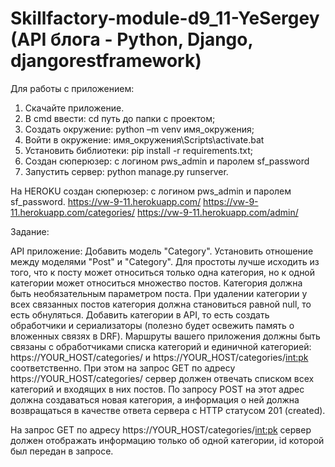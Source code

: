# Skillfactory-module-d9_11-YeSergey (API блога - Python, Django, djangorestframework)
Для работы с приложением:
1. Скачайте приложение.
2. В cmd ввести: cd путь до папки с проектом;
3. Создать окружение: python –m venv имя_окружения;
4. Войти в окружение: имя_окружения\Scripts\activate.bat
5. Установить библиотеки: pip install -r requirements.txt;
6. Создан сюперюзер: с логином pws_admin и паролем sf_password
7. Запустить сервер: python manage.py runserver.

На HEROKU создан сюперюзер: с логином pws_admin и паролем sf_password.
https://vw-9-11.herokuapp.com/
https://vw-9-11.herokuapp.com/categories/
https://vw-9-11.herokuapp.com/admin/

Задание:

API приложение:
Добавить модель "Category". Установить отношение между моделями "Post" и "Category". Для простоты лучше исходить из того, что к посту может относиться только одна категория, но к одной категории может относиться множество постов.
Категория должна быть необязательным параметром поста. При удалении категории у всех связанных постов категория должна становиться равной null, то есть обнуляться.
Добавить категории в API, то есть создать обработчики и сериализаторы (полезно будет освежить память о вложенных связях в DRF).
Маршруты вашего приложения должны быть связаны с обработчиками списка категорий и единичной категорией: https://YOUR_HOST/categories/ и https://YOUR_HOST/categories/<int:pk> соответственно.
При этом на запрос GET по адресу https://YOUR_HOST/categories/ сервер должен отвечать списком всех категорий и входящих в них постов. По запросу POST на этот адрес должна создаваться новая категория, а информация о ней должна возвращаться в качестве ответа сервера с HTTP статусом 201 (created).

На запрос GET по адресу https://YOUR_HOST/categories/<int:pk> сервер должен отображать информацию только об одной категории, id которой был передан в запросе.
